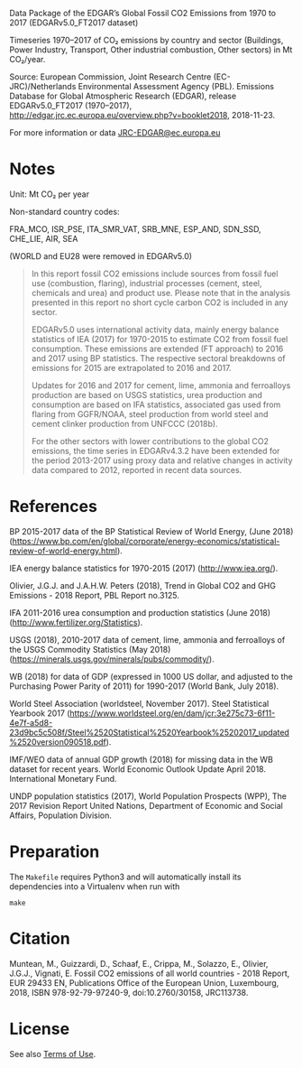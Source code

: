 Data Package of the EDGAR’s Global Fossil CO2 Emissions from 1970 to 2017 (EDGARv5.0_FT2017 dataset)

Timeseries 1970–2017 of CO₂ emissions by country and sector (Buildings, Power Industry, Transport, Other industrial combustion, Other sectors) in Mt CO₂/year.

Source: European Commission, Joint Research Centre (EC-JRC)/Netherlands Environmental Assessment Agency (PBL). Emissions Database for Global Atmospheric Research (EDGAR), release EDGARv5.0_FT2017  (1970–2017), http://edgar.jrc.ec.europa.eu/overview.php?v=booklet2018, 2018-11-23.

For more information or data JRC-EDGAR@ec.europa.eu

# Notes

Unit: Mt CO₂ per year

Non-standard country codes:

FRA_MCO, ISR_PSE, ITA_SMR_VAT, SRB_MNE, ESP_AND, SDN_SSD, CHE_LIE, AIR, SEA

(WORLD and EU28 were removed in EDGARv5.0)

> In this report fossil CO2 emissions include sources from fossil fuel use (combustion, flaring), industrial processes (cement, steel, chemicals and urea) and product use. Please note that in the analysis presented in this report no short cycle carbon CO2 is included in any sector.
>
> EDGARv5.0 uses international activity data, mainly energy balance statistics of IEA (2017) for 1970-2015 to estimate CO2 from fossil fuel consumption. These emissions are extended (FT approach) to 2016 and 2017 using BP statistics. The respective sectoral breakdowns of emissions for 2015 are extrapolated to 2016 and 2017.
>
> Updates for 2016 and 2017 for cement, lime, ammonia and ferroalloys production are based on USGS statistics, urea production and consumption are based on IFA
> statistics, associated gas used from flaring from GGFR/NOAA, steel production from world steel and cement clinker production from UNFCCC (2018b).
>
> For the other sectors with lower contributions to the global CO2 emissions, the time series in EDGARv4.3.2 have been extended for the period 2013-2017 using proxy data and relative changes in activity data compared to 2012, reported in recent data sources.


# References

BP 2015-2017 data of the BP Statistical Review of World Energy, (June 2018) (https://www.bp.com/en/global/corporate/energy-economics/statistical-review-of-world-energy.html).

IEA energy balance statistics for 1970-2015 (2017) (http://www.iea.org/).

Olivier, J.G.J. and J.A.H.W. Peters (2018), Trend in Global CO2 and GHG Emissions - 2018 Report, PBL Report no.3125.

IFA 2011-2016 urea consumption and production statistics (June 2018) (http://www.fertilizer.org/Statistics).

USGS (2018), 2010-2017 data of cement, lime, ammonia and ferroalloys of the USGS Commodity Statistics (May 2018) (https://minerals.usgs.gov/minerals/pubs/commodity/).

WB (2018) for data of GDP (expressed in 1000 US dollar, and adjusted to the Purchasing Power Parity of 2011) for 1990-2017 (World Bank, July 2018).

World Steel Association (worldsteel, November 2017). Steel Statistical Yearbook 2017 (https://www.worldsteel.org/en/dam/jcr:3e275c73-6f11-4e7f-a5d8-23d9bc5c508f/Steel%2520Statistical%2520Yearbook%25202017_updated%2520version090518.pdf).

IMF/WEO data of annual GDP growth (2018) for missing data in the WB dataset for recent years. World Economic Outlook Update April 2018. International Monetary Fund.

UNDP population statistics (2017), World Population Prospects (WPP), The 2017 Revision Report United Nations, Department of Economic and Social Affairs, Population Division.


# Preparation

The `Makefile` requires Python3 and will automatically install its dependencies
into a Virtualenv when run with

```shell
make
```


# Citation

Muntean, M., Guizzardi, D., Schaaf, E., Crippa, M., Solazzo, E., Olivier, J.G.J., Vignati, E. Fossil CO2 emissions of all world countries - 2018 Report, EUR 29433 EN, Publications Office of the European Union, Luxembourg, 2018, ISBN 978-92-79-97240-9, doi:10.2760/30158, JRC113738.


# License

See also [Terms of Use](http://edgar.jrc.ec.europa.eu/terms_of_use.php).
